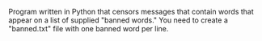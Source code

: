 Program written in Python that censors messages that contain words that appear on a list of supplied "banned words."
You need to create a "banned.txt" file with one banned word per line.

